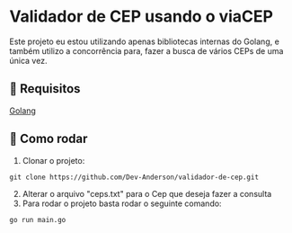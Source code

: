 # Validador de CEP usando o viaCEP

Este projeto eu estou utilizando apenas bibliotecas internas do Golang, e também utilizo a concorrência para, fazer a busca de vários CEPs de uma única vez. 

## 🔧 Requisitos
[Golang](https://go.dev/)

## 🚀 Como rodar

1. Clonar o projeto:
```
git clone https://github.com/Dev-Anderson/validador-de-cep.git
```
2. Alterar o arquivo "ceps.txt" para o Cep que deseja fazer a consulta
3. Para rodar o projeto basta rodar o seguinte comando:

```
go run main.go
```
